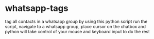 # whatsapp-tags
tag all contacts in a whatsapp group by using this python script
run the script, navigate to a whatsapp group, place cursor on the chatbox and python will take control of your mouse and keyboard input to do the rest

